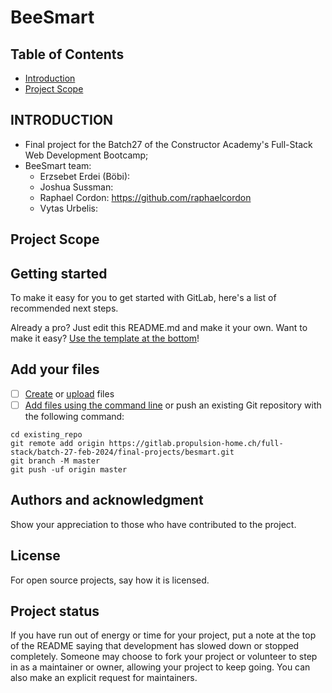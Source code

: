 # BeeSmart


## Table of Contents

- [Introduction](#introduction)
- [Project Scope](#project-scope)


## **INTRODUCTION**

- Final project for the Batch27 of the Constructor Academy's Full-Stack Web Development Bootcamp;
- BeeSmart team:
  - Erzsebet Erdei (Böbi): 
  - Joshua Sussman: 
  - Raphael Cordon: https://github.com/raphaelcordon
  - Vytas Urbelis: 


## **Project Scope**

## Getting started

To make it easy for you to get started with GitLab, here's a list of recommended next steps.

Already a pro? Just edit this README.md and make it your own. Want to make it easy? [Use the template at the bottom](#editing-this-readme)!

## Add your files

- [ ] [Create](https://docs.gitlab.com/ee/user/project/repository/web_editor.html#create-a-file) or [upload](https://docs.gitlab.com/ee/user/project/repository/web_editor.html#upload-a-file) files
- [ ] [Add files using the command line](https://docs.gitlab.com/ee/gitlab-basics/add-file.html#add-a-file-using-the-command-line) or push an existing Git repository with the following command:

```
cd existing_repo
git remote add origin https://gitlab.propulsion-home.ch/full-stack/batch-27-feb-2024/final-projects/besmart.git
git branch -M master
git push -uf origin master
```

## Authors and acknowledgment
Show your appreciation to those who have contributed to the project.

## License
For open source projects, say how it is licensed.

## Project status
If you have run out of energy or time for your project, put a note at the top of the README saying that development has slowed down or stopped completely. Someone may choose to fork your project or volunteer to step in as a maintainer or owner, allowing your project to keep going. You can also make an explicit request for maintainers.
